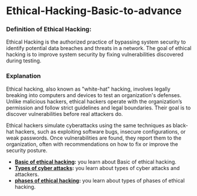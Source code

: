 # Ethical-Hacking-Basic-to-advance

### Definition of Ethical Hacking:
Ethical Hacking is the authorized practice of bypassing system security to identify potential data breaches and threats in a network. The goal of ethical hacking is to improve system security by fixing vulnerabilities discovered during testing.


### Explanation
Ethical hacking, also known as "white-hat" hacking, involves legally breaking into computers and devices to test an organization's defenses. Unlike malicious hackers, ethical hackers operate with the organization’s permission and follow strict guidelines and legal boundaries. Their goal is to discover vulnerabilities before real attackers do.

Ethical hackers simulate cyberattacks using the same techniques as black-hat hackers, such as exploiting software bugs, insecure configurations, or weak passwords. Once vulnerabilities are found, they report them to the organization, often with recommendations on how to fix or improve the security posture.

- **[Basic of ethical hacking](https://github.com/sherazi1214/Basic-of-ethical-hacking):** you learn about Basic of ethical hacking.
- **[Types of cyber attacks](https://github.com/sherazi1214/Types-of-cyber-attacks):** you learn about types of cyber attacks and attackers.
- **[phases of ethical hacking](https://github.com/sherazi1214/phases-of-ethical-hacking/blob/main/README.md):** you learn about types of phases of ethical hacking.
